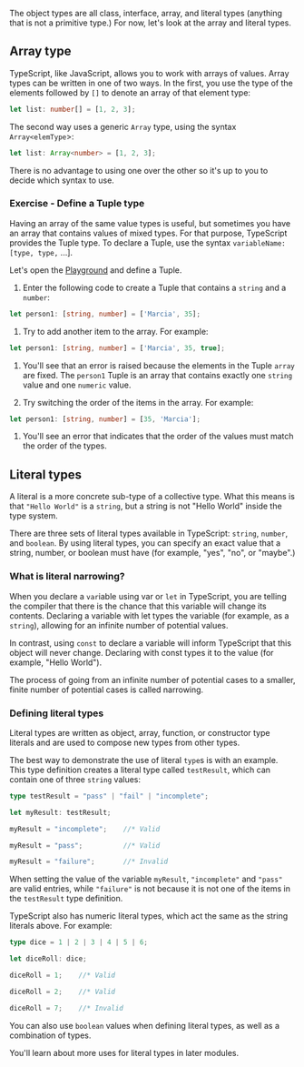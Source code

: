 The object types are all class, interface, array, and literal types (anything that is not a primitive type.) For now, let's look at the array and literal types.

## Array type

TypeScript, like JavaScript, allows you to work with arrays of values. Array types can be written in one of two ways. In the first, you use the type of the elements followed by `[]` to denote an array of that element type:

```typescript
let list: number[] = [1, 2, 3];

```

The second way uses a generic `Array` type, using the syntax `Array<elemType`>:

```typescript
let list: Array<number> = [1, 2, 3];

```

There is no advantage to using one over the other so it's up to you to decide which syntax to use.

### Exercise - Define a Tuple type

Having an array of the same value types is useful, but sometimes you have an array that contains values of mixed types. For that purpose, TypeScript provides the Tuple type. To declare a Tuple, use the syntax `variableName: [type, type,` ...].

Let's open the [Playground](https://www.typescriptlang.org/play) and define a Tuple.

1. Enter the following code to create a Tuple that contains a `string` and a `number`:

```typescript
let person1: [string, number] = ['Marcia', 35];

```

1. Try to add another item to the array. For example:

```typescript
let person1: [string, number] = ['Marcia', 35, true];

```

1. You'll see that an error is raised because the elements in the Tuple `array` are fixed. The `person1` Tuple is an array that contains exactly one `string` value and one `numeric` value.

1. Try switching the order of the items in the array. For example:

```typescript
let person1: [string, number] = [35, 'Marcia'];

```

1. You'll see an error that indicates that the order of the values must match the order of the types.

## Literal types

A literal is a more concrete sub-type of a collective type. What this means is that ``"Hello World"`` is a ``string``, but a string is not "Hello World" inside the type system.

There are three sets of literal types available in TypeScript: ``string``, ``number``, and ``boolean``. By using literal types, you can specify an exact value that a string, number, or boolean must have (for example, "yes", "no", or "maybe".)

### What is literal narrowing?

When you declare a `var`iable using var or ``let`` in TypeScript, you are telling the compiler that there is the chance that this variable will change its contents. Declaring a variable with let types the variable (for example, as a `string`), allowing for an infinite number of potential values.

In contrast, using ``const`` to declare a variable will inform TypeScript that this object will never change. Declaring with const types it to the value (for example, "Hello World").

The process of going from an infinite number of potential cases to a smaller, finite number of potential cases is called narrowing.

### Defining literal types

Literal types are written as object, array, function, or constructor type literals and are used to compose new types from other types.

The best way to demonstrate the use of literal `type`s is with an example. This type definition creates a literal type called `testResult`, which can contain one of three `string` values:

```typescript
type testResult = "pass" | "fail" | "incomplete";

let myResult: testResult;

myResult = "incomplete";    //* Valid

myResult = "pass";          //* Valid

myResult = "failure";       //* Invalid

```

When setting the value of the variable `myResult`, `"incomplete"` and `"pass"` are valid entries, while `"failure"` is not because it is not one of the items in the `testResult` type definition.

TypeScript also has numeric literal types, which act the same as the string literals above. For example:

```typescript
type dice = 1 | 2 | 3 | 4 | 5 | 6;

let diceRoll: dice;

diceRoll = 1;    //* Valid

diceRoll = 2;    //* Valid

diceRoll = 7;    //* Invalid

```

You can also use `boolean` values when defining literal types, as well as a combination of types.

You'll learn about more uses for literal types in later modules.

